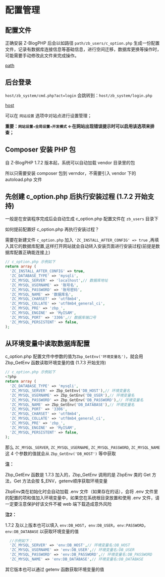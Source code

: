 # 配置管理

## 配置文件

正确安装 Z-BlogPHP 后会以如路径 `path/zb_users/c_option.php` 生成一份配置文件，记录有数据库连接信息等基础信息，进行空间迁移，数据库更换等操作时，可能需要手动修改此文件来完成操作。

[path](terms/path.md ':include')


## 后台登录

`host/zb_system/cmd.php?act=login` 会跳转到：`host/zb_system/login.php`

[host](terms/host.md ':include')

可以在 `网站设置` 选项中对站点进行设置管理；

**重要：`网站设置→全局设置→开发模式` ←在网站出现错误提示时可以启用该选项来排查；**


## Composer 安装 PHP 包

自 Z-BlogPHP 1.7.2 版本起，系统可以自动加载 vendor 目录里的包

所以只需要安装 composer 包到 verndor，不需要引入 vendor 下的 autoload.php 文件


## 先创建 c_option.php 后执行安装过程 (1.7.2 开始支持)

一般是在安装程序完成后会自动生成 c_option.php 配置文件在 `zb_users` 目录下

如何提前配置好 c_option.php 再执行安装过程？

需要在新建文件 `c_option.php` 加入 `'ZC_INSTALL_AFTER_CONFIG' => true` ,再填入其它的数据库配置,这样打开网站就会自动转入安装页面进行安装过程(前提是数据库配置正确能连接上)

```php
// c_option.php 示例如下
return array (
  'ZC_INSTALL_AFTER_CONFIG' => true,
  'ZC_DATABASE_TYPE' => 'mysqli',
  'ZC_MYSQL_SERVER' => 'localhost',// 数据库地址
  'ZC_MYSQL_USERNAME' => '账号名',
  'ZC_MYSQL_PASSWORD' => '账号密码',
  'ZC_MYSQL_NAME' => '数据库名',
  'ZC_MYSQL_CHARSET' => 'utf8mb4',
  'ZC_MYSQL_COLLATE' => 'utf8mb4_general_ci',
  'ZC_MYSQL_PRE' => 'zbp_',
  'ZC_MYSQL_ENGINE' => 'MyISAM',
  'ZC_MYSQL_PORT' => '3306',// 数据库端口号
  'ZC_MYSQL_PERSISTENT' => false,
);

```


## 从环境变量中读取数据库配置

c_option.php 配置文件中参数的值为`Zbp_GetEnv('环境变量名')`，就会用 Zbp_GetEnv 函数读取环境变量的值 (1.7.3 开始支持)

```php
// c_option.php 示例如下
<?php
return array (
  'ZC_DATABASE_TYPE' => 'mysqli',
  'ZC_MYSQL_SERVER' => Zbp_GetEnv('DB_HOST'),// 环境变量名
  'ZC_MYSQL_USERNAME' => Zbp_GetEnv('DB_USER'),// 环境变量名
  'ZC_MYSQL_PASSWORD' => Zbp_GetEnv('DB_PASSWORD'),// 环境变量名
  'ZC_MYSQL_NAME' => Zbp_GetEnv('DB_DATABASE'),// 环境变量名
  'ZC_MYSQL_PORT' => '3306',
  'ZC_MYSQL_CHARSET' => 'utf8mb4',
  'ZC_MYSQL_COLLATE' => 'utf8mb4_general_ci',
  'ZC_MYSQL_PRE' => 'zbp_',
  'ZC_MYSQL_ENGINE' => 'MyISAM',
  'ZC_MYSQL_PERSISTENT' => false,
);
```
那么 `ZC_MYSQL_SERVER`, `ZC_MYSQL_USERNAME`, `ZC_MYSQL_PASSWORD`, `ZC_MYSQL_NAME` 这 4 个参数的值就会从 `Zbp_GetEnv('DB_HOST')` 等中获取

**注：**

Zbp_GetEnv 函数是 1.7.3 加入的，Zbp_GetEnv 调用的是 ZbpEnv 类的 Get 方法，Get 方法会按 $_ENV，getenv顺序获取环境变量

ZbpEnv类在初始化时会自动加载 .env 文件（如果存在的话），会将 .env 文件里的配置的项和值加入环境变量中，如果您在系统根目录放置和使用 .env 文件，请一定要注意保护好该文件不被 web 端下载造成意外风险

**注2：**

1.7.2 及以上版本也可以填入 `env:DB_HOST`，`env:DB_USER`，`env:PASSWORD`，`env:DB_DATABASE` 以获取环境变量的值
```php
  //示例如下：
  'ZC_MYSQL_SERVER' => 'env:DB_HOST',// 环境变量名:DB_HOST
  'ZC_MYSQL_USERNAME' => 'env:DB_USER',// 环境变量名:DB_USER
  'ZC_MYSQL_PASSWORD' => 'env:DB_PASSWORD',// 环境变量名:DB_PASSWORD
  'ZC_MYSQL_NAME' => 'env:DB_DATABASE',// 环境变量名:DB_DATABASE
```

其它版本也可以通过 getenv 函数获取环境变量的值